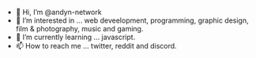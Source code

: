 - 👋 Hi, I’m @andyn-network
- 👀 I’m interested in ... web deveelopment, programming, graphic design, film & photography, music and gaming.
- 🌱 I’m currently learning ... javascript.
- 📫 How to reach me ... twitter, reddit and discord.

<!---
andyn-network/andyn-network is a ✨ special ✨ repository because its `README.md` (this file) appears on your GitHub profile.
You can click the Preview link to take a look at your changes.
--->
